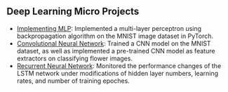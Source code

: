 ## Deep Learning Micro Projects
- [Implementing MLP](https://github.com/qyzqyz1/Data-Science-Portfolio/blob/master/Python%20Projects/Python%20-%20Machine%20Learning/Deep%20Learning%20Micro%20Projects/Implementing%20MLP.ipynb): Implemented a multi-layer perceptron using backpropagation algorithm on the MNIST image dataset in PyTorch.  
- [Convolutional Neural Network](https://github.com/qyzqyz1/Data-Science-Portfolio/blob/master/Python%20Projects/Python%20-%20Machine%20Learning/Deep%20Learning%20Micro%20Projects/Convolutional_Neural_Network.ipynb): Trained a CNN model on the MNIST dataset, as well as implemented a pre-trained CNN model as feature extractors on classifying flower images.
- [Recurrent Neural Network](https://github.com/qyzqyz1/Data-Science-Portfolio/blob/master/Python%20Projects/Python%20-%20Machine%20Learning/Deep%20Learning%20Micro%20Projects/Recurrent_Neural_Network.ipynb): Monitored the performance changes of the LSTM network under modifications of hidden layer numbers, learning rates, and number of training epoches. 

